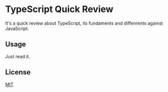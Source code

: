 # TypeScript Quick Review

It's a quick review about TypeScript, its fundaments and diffenrents against JavaScript.

## Usage
Just read it.

## License
[MIT](https://choosealicense.com/licenses/mit/)
